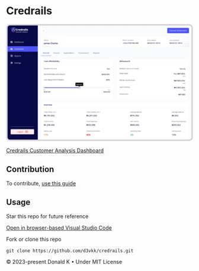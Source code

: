 # Credrails

![Credrails Customer Analysis Design](https://github.com/d3vkk/credrails/blob/master/public/img/credrails-customer-analytics.webp)

[Credrails Customer Analysis Dashboard](https://credrails.netlify.app)

## Contribution

To contribute, [use this guide](https://github.com/d3vkk/open-source/blob/master/CONTRIBUTING.md)

## Usage

Star this repo for future reference

[Open in browser-based Visual Studio Code](https://vscode.dev//github/d3vkk/credrails)

Fork or clone this repo
```
git clone https://github.com/d3vkk/credrails.git
```

© 2023-present Donald K • Under MIT License
